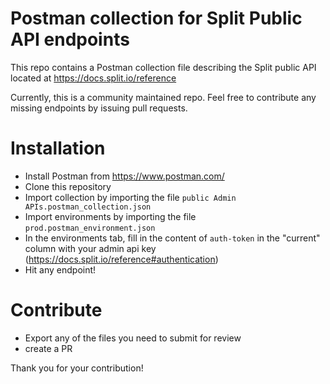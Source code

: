 # Postman collection for Split Public API endpoints

This repo contains a Postman collection file describing the Split public API located at https://docs.split.io/reference

Currently, this is a community maintained repo. Feel free to contribute any missing endpoints by issuing pull requests.

# Installation

 * Install Postman from https://www.postman.com/
 * Clone this repository
 * Import collection by importing the file `public Admin APIs.postman_collection.json`
 * Import environments by importing the file `prod.postman_environment.json`
 * In the environments tab, fill in the content of `auth-token` in the "current" column with your admin api key (https://docs.split.io/reference#authentication)
 * Hit any endpoint!

# Contribute

 * Export any of the files you need to submit for review
 * create a PR

 Thank you for your contribution!
